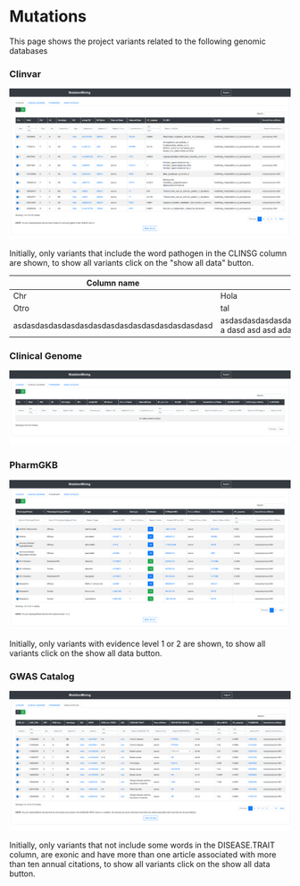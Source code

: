 # Mutations

This page shows the project variants related to the following genomic databases

### Clinvar

![](../../../.gitbook/assets/mutations-clinvar.png)

Initially, only variants that include the word pathogen in the CLINSG column are shown, to show all variants click on the "show all data" button.

| Column name                                   | Description                                                       |
| --------------------------------------------- | ----------------------------------------------------------------- |
| Chr                                           | Hola                                                              |
| Otro                                          | tal                                                               |
| asdasdasdasdasdasdasdasdasdasdasdasdasdasdasd | asdasdasdasdasdasdasdasdasdasdasdasdasdasd a dasd asd asd adasd a |

### Clinical Genome

![](../../../.gitbook/assets/mutations-clinical-genome.png)

### PharmGKB

![](../../../.gitbook/assets/mutations-pharmgkb.png)

Initially, only variants with evidence level 1 or 2 are shown, to show all variants click on the show all data button.

### GWAS Catalog

![](../../../.gitbook/assets/mutations-gwas.png)

Initially, only variants that not include some words in the DISEASE.TRAIT column, are exonic and have more than one article associated with more than ten annual citations, to show all variants click on the show all data button.
